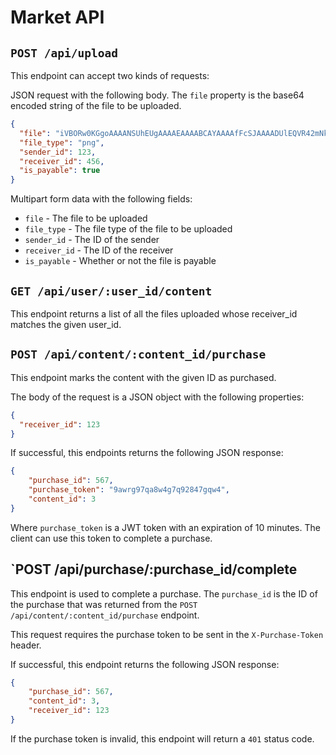 # Market API

## `POST /api/upload`

This endpoint can accept two kinds of requests:

JSON request with the following body. The `file` property is the base64 encoded string of the file to be uploaded.

```json
{
  "file": "iVBORw0KGgoAAAANSUhEUgAAAAEAAAABCAYAAAAfFcSJAAAADUlEQVR42mNk+M9QDwADhgGAWjR9awAAAABJRU5ErkJggg==",
  "file_type": "png",
  "sender_id": 123,
  "receiver_id": 456,
  "is_payable": true
}
```

Multipart form data with the following fields:

- `file` - The file to be uploaded
- `file_type` - The file type of the file to be uploaded
- `sender_id` - The ID of the sender
- `receiver_id` - The ID of the receiver
- `is_payable` - Whether or not the file is payable

## `GET /api/user/:user_id/content`

This endpoint returns a list of all the files uploaded whose receiver_id matches the given user_id.

## `POST /api/content/:content_id/purchase`

This endpoint marks the content with the given ID as purchased.

The body of the request is a JSON object with the following properties:

```json
{
  "receiver_id": 123
}
```

If successful, this endpoints returns the following JSON response:

```json
{
    "purchase_id": 567,
    "purchase_token": "9awrg97qa8w4g7q92847gqw4",
    "content_id": 3
}
```

Where `purchase_token` is a JWT token with an expiration of 10 minutes. The
client can use this token to complete a purchase.

## `POST /api/purchase/:purchase_id/complete

This endpoint is used to complete a purchase. The `purchase_id` is the ID of the purchase that was returned from the `POST /api/content/:content_id/purchase` endpoint.

This request requires the purchase token to be sent in the `X-Purchase-Token` header.

If successful, this endpoint returns the following JSON response:

```json
{
    "purchase_id": 567,
    "content_id": 3,
    "receiver_id": 123
}
```

If the purchase token is invalid, this endpoint will return a `401` status code.
